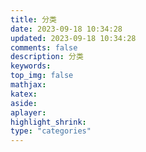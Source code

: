 ```yaml
---
title: 分类
date: 2023-09-18 10:34:28
updated: 2023-09-18 10:34:28
comments: false
description: 分类
keywords:
top_img: false
mathjax:
katex:
aside:
aplayer:
highlight_shrink:
type: "categories"
---
```

